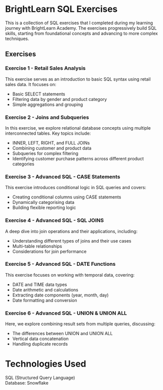 # BrightLearn SQL Exercises

This is a collection of SQL exercises that I completed during my learning journey with BrightLearn Academy. The exercises progressively build SQL skills, starting from foundational concepts and advancing to more complex techniques. 

## Exercises

### Exercise 1 - Retail Sales Analysis
This exercise serves as an introduction to basic SQL syntax using retail sales data. It focuses on:
- Basic SELECT statements
- Filtering data by gender and product category
- Simple aggregations and grouping

### Exercise 2 - Joins and Subqueries
In this exercise, we explore relational database concepts using multiple interconnected tables. Key topics include:
- INNER, LEFT, RIGHT, and FULL JOINs
- Combining customer and product data
- Subqueries for complex filtering
- Identifying customer purchase patterns across different product categories

### Exercise 3 - Advanced SQL - CASE Statements
This exercise introduces conditional logic in SQL queries and covers:
- Creating conditional columns using CASE statements
- Dynamically categorising data
- Building flexible reporting logic

### Exercise 4 - Advanced SQL - SQL JOINS
A deep dive into join operations and their applications, including:
- Understanding different types of joins and their use cases
- Multi-table relationships
- Considerations for join performance

### Exercise 5 - Advanced SQL - DATE Functions
This exercise focuses on working with temporal data, covering:
- DATE and TIME data types
- Date arithmetic and calculations
- Extracting date components (year, month, day)
- Date formatting and conversion

### Exercise 6 - Advanced SQL - UNION & UNION ALL
Here, we explore combining result sets from multiple queries, discussing:
- The differences between UNION and UNION ALL
- Vertical data concatenation
- Handling duplicate records

# Technologies Used
SQL (Structured Query Language)  
Database: Snowflake
